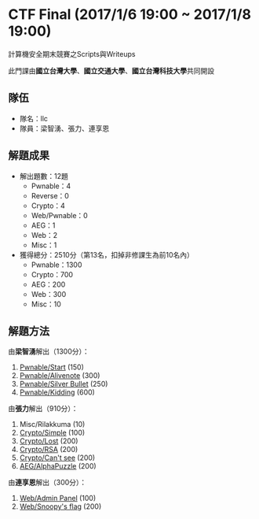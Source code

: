 CTF Final (2017/1/6 19:00 ~ 2017/1/8 19:00)
===========================================
計算機安全期末競賽之Scripts與Writeups

此門課由**國立台灣大學**、**國立交通大學**、**國立台灣科技大學**共同開設

## 隊伍
- 隊名：llc
- 隊員：梁智湧、張力、連享恩

## 解題成果
- 解出題數：12題
    - Pwnable：4
    - Reverse：0
    - Crypto：4
    - Web/Pwnable：0
    - AEG：1
    - Web：2
    - Misc：1
- 獲得總分：2510分（第13名，扣掉非修課生為前10名內）
    - Pwnable：1300
    - Crypto：700
    - AEG：200
    - Web：300
    - Misc：10

## 解題方法
由**梁智湧**解出（1300分）：

1. [Pwnable/Start](pwn/start) (150)
2. [Pwnable/Alivenote](pwn/alivenote) (300)
3. [Pwnable/Silver Bullet](pwn/silverbullet) (250)
4. [Pwnable/Kidding](pwn/kidding) (600)

由**張力**解出（910分）：

1. Misc/Rilakkuma (10)
2. [Crypto/Simple](crypto/simple) (100)
3. [Crypto/Lost](crypto/lost) (200)
4. [Crypto/RSA](crypto/rsa) (200)
5. [Crypto/Can't see](crypto/cantsee) (200)
6. [AEG/AlphaPuzzle](aeg/alpha) (200)

由**連享恩**解出（300分）：

1. [Web/Admin Panel](web/admin_panel) (100)
2. [Web/Snoopy's flag](web/snoopys_flag) (200)
